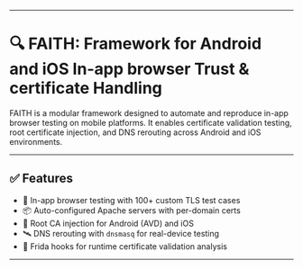 
---

# 🔍 FAITH: Framework for Android and iOS In-app browser Trust & certificate Handling 

FAITH is a modular framework designed to automate and reproduce in-app browser testing on mobile platforms. It enables certificate validation testing, root certificate injection, and DNS rerouting across Android and iOS environments.

---


## ✅ Features

- 🧪 In-app browser testing with 100+ custom TLS test cases
- 📦 Auto-configured Apache servers with per-domain certs
- 🔐 Root CA injection for Android (AVD) and iOS
- 🛰️ DNS rerouting with `dnsmasq` for real-device testing
- 🧬 Frida hooks for runtime certificate validation analysis

---
